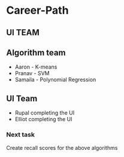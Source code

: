 # Career-Path
## UI TEAM
## Algorithm team
- Aaron - K-means
- Pranav - SVM
- Samaila - Polynomial Regression
## UI Team 
- Rupal completing the UI
- Elliot completing the UI

### Next task
Create recall scores for the above algorithms
